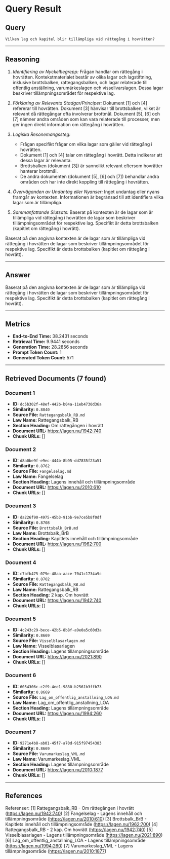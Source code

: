 # Query Result

## Query

```
Vilken lag och kapitel blir tillämpliga vid rättegång i hovrätten?
```

---

## Reasoning

1.  *Identifiering av Nyckelbegrepp:* Frågan handlar om rättegång i hovrätten. Kontekstmaterialet består av olika lagar och lagstiftning, inklusive brottsbalken, rattegangsbalken, och lagar relaterade till offentlig anställning, varumärkeslagen och vissellvarslagen. Dessa lagar beskriver tillämpningsområdet för respektive lag.

2.  *Förklaring av Relevanta Stadgar/Principer:* Dokument [1] och [4] refererar till hovrätten. Dokument [3] hänvisar till brottsbalken, vilket är relevant då rättegångar ofta involverar brottmål. Dokument [5], [6] och [7] nämner andra områden som kan vara relaterade till processer, men ger ingen direkt information om rättegång i hovrätten.

3.  *Logiska Resonemangssteg:*
    *   Frågan specifikt frågar om vilka lagar som gäller vid rättegång i hovrätten.
    *   Dokument [1] och [4] talar om rättegång i hovrätt. Detta indikerar att dessa lagar är relevanta.
    *   Brottsbalken (dokument [3]) är sannolikt relevant eftersom hovrätter hanterar brottmål.
    *   De andra dokumenten (dokument [5], [6] och [7]) behandlar andra områden och har inte direkt koppling till rättegång i hovrätten.

4.  *Överväganden av Undantag eller Nyanser:* Inget undantag eller nyans framgår av kontexten. Informationen är begränsad till att identifiera vilka lagar som är tillämpliga.

5.  *Sammanfattande Slutsats:* Baserat på kontexten är de lagar som är tillämpliga vid rättegång i hovrätten de lagar som beskriver tillämpningsområdet för respektive lag. Specifikt är detta brottsbalken (kapitlet om rättegång i hovrätt).

<answer>
Baserat på den angivna kontexten är de lagar som är tillämpliga vid rättegång i hovrätten de lagar som beskriver tillämpningsområdet för respektive lag. Specifikt är detta brottsbalken (kapitlet om rättegång i hovrätt).
</answer>

---

## Answer

Baserat på den angivna kontexten är de lagar som är tillämpliga vid rättegång i hovrätten de lagar som beskriver tillämpningsområdet för respektive lag. Specifikt är detta brottsbalken (kapitlet om rättegång i hovrätt).

---

## Metrics

- **End-to-End Time:** 38.2431 seconds
- **Retrieval Time:** 9.9441 seconds
- **Generation Time:** 28.2856 seconds
- **Prompt Token Count:** 1
- **Generated Token Count:** 571

---

## Retrieved Documents (7 found)

### Document 1

- **ID:** `dc5b302f-48ef-442b-b04a-11eb4730d36a`
- **Similarity:** `0.8840`
- **Source File:** `Rattegangsbalk_RB.md`
- **Law Name:** Rattegangsbalk_RB
- **Section Heading:** Om rättegången i hovrätt
- **Document URL:** https://lagen.nu/1942:740
- **Chunk URLs:** []
### Document 2

- **ID:** `d8a0be9f-e9ec-444b-8b95-dd7835f23a51`
- **Similarity:** `0.8762`
- **Source File:** `Fangelselag.md`
- **Law Name:** Fangelselag
- **Section Heading:** Lagens innehåll och tillämpningsområde
- **Document URL:** https://lagen.nu/2010:610
- **Chunk URLs:** []
### Document 3

- **ID:** `da226f90-4975-45b3-91bb-9e7ce5b8f0df`
- **Similarity:** `0.8708`
- **Source File:** `Brottsbalk_BrB.md`
- **Law Name:** Brottsbalk_BrB
- **Section Heading:** Kapitlets innehåll och tillämpningsområde
- **Document URL:** https://lagen.nu/1962:700
- **Chunk URLs:** []
### Document 4

- **ID:** `c7bfb475-079e-48aa-aace-7041c1734a9c`
- **Similarity:** `0.8702`
- **Source File:** `Rattegangsbalk_RB.md`
- **Law Name:** Rattegangsbalk_RB
- **Section Heading:** 2 kap. Om hovrätt
- **Document URL:** https://lagen.nu/1942:740
- **Chunk URLs:** []
### Document 5

- **ID:** `4c243c29-bece-42b5-8b8f-a9e0a5c60d3a`
- **Similarity:** `0.8669`
- **Source File:** `Visselblasarlagen.md`
- **Law Name:** Visselblasarlagen
- **Section Heading:** Lagens tillämpningsområde
- **Document URL:** https://lagen.nu/2021:890
- **Chunk URLs:** []
### Document 6

- **ID:** `6054306c-c2f9-4ee1-9880-b2561b3ffb73`
- **Similarity:** `0.8669`
- **Source File:** `Lag_om_offentlig_anstallning_LOA.md`
- **Law Name:** Lag_om_offentlig_anstallning_LOA
- **Section Heading:** Lagens tillämpningsområde
- **Document URL:** https://lagen.nu/1994:260
- **Chunk URLs:** []
### Document 7

- **ID:** `9271e4b8-ab01-45f7-a70d-915f97454383`
- **Similarity:** `0.8669`
- **Source File:** `Varumarkeslag_VML.md`
- **Law Name:** Varumarkeslag_VML
- **Section Heading:** Lagens tillämpningsområde
- **Document URL:** https://lagen.nu/2010:1877
- **Chunk URLs:** []
---

## References

Referenser:
[1] Rattegangsbalk_RB - Om rättegången i hovrätt (https://lagen.nu/1942:740)
[2] Fangelselag - Lagens innehåll och tillämpningsområde (https://lagen.nu/2010:610)
[3] Brottsbalk_BrB - Kapitlets innehåll och tillämpningsområde (https://lagen.nu/1962:700)
[4] Rattegangsbalk_RB - 2 kap. Om hovrätt (https://lagen.nu/1942:740)
[5] Visselblasarlagen - Lagens tillämpningsområde (https://lagen.nu/2021:890)
[6] Lag_om_offentlig_anstallning_LOA - Lagens tillämpningsområde (https://lagen.nu/1994:260)
[7] Varumarkeslag_VML - Lagens tillämpningsområde (https://lagen.nu/2010:1877)

